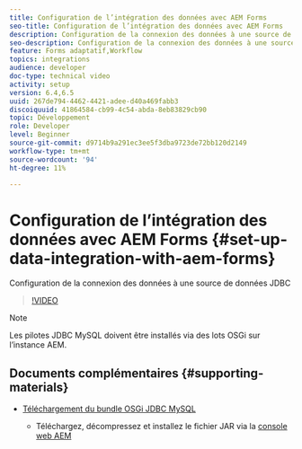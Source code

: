 ```yaml
---
title: Configuration de l’intégration des données avec AEM Forms
seo-title: Configuration de l’intégration des données avec AEM Forms
description: Configuration de la connexion des données à une source de données JDBC
seo-description: Configuration de la connexion des données à une source de données JDBC
feature: Forms adaptatif,Workflow
topics: integrations
audience: developer
doc-type: technical video
activity: setup
version: 6.4,6.5
uuid: 267de794-4462-4421-adee-d40a469fabb3
discoiquuid: 41864584-cb99-4c54-abda-8eb83829cb90
topic: Développement
role: Developer
level: Beginner
source-git-commit: d9714b9a291ec3ee5f3dba9723de72bb120d2149
workflow-type: tm+mt
source-wordcount: '94'
ht-degree: 11%

---
```



# Configuration de l’intégration des données avec AEM Forms {#set-up-data-integration-with-aem-forms}

Configuration de la connexion des données à une source de données JDBC

>[!VIDEO](https://video.tv.adobe.com/v/17724/?quality=9&learn=on)

>[!NOTE]
>
>Les pilotes JDBC MySQL doivent être installés via des lots OSGi sur l’instance AEM.

## Documents complémentaires {#supporting-materials}

* [Téléchargement du bundle OSGi JDBC MySQL](https://dev.mysql.com/downloads/connector/j/)

   * Téléchargez, décompressez et installez le fichier JAR via la [console web AEM](http://localhost:4502/system/console/bundles)

